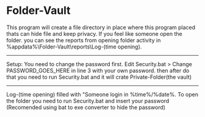 # Folder-Vault
This program will create a file directory in place where this program placed thats can hide file and keep privacy. If you feel like someone open the folder. you can see the 
reports from opening folder activity in %appdata%\Folder-Vault\reports\Log-(time opening).

-------------------
Setup:
You need to change the password first. Edit Security.bat > Change PASSWORD_GOES_HERE in line 3 with your own password.
then after do that you need to run Security.bat and it will crate Private-Folder(the vault)

-------------------
Log-(time opening) filled with "Someone login in %time%/%date%.
To open the folder you need to run Security.bat and insert your password
(Recomended using bat to exe converter to hide the password)
